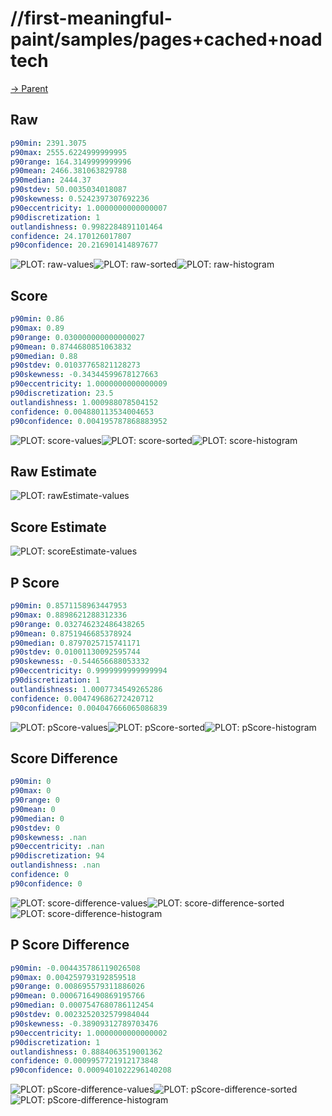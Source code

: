 
# //first-meaningful-paint/samples/pages+cached+noadtech

[→ Parent](../..)


## Raw


```yaml
p90min: 2391.3075
p90max: 2555.6224999999995
p90range: 164.3149999999996
p90mean: 2466.381063829788
p90median: 2444.37
p90stdev: 50.0035034018087
p90skewness: 0.5242397307692236
p90eccentricity: 1.0000000000000007
p90discretization: 1
outlandishness: 0.9982284891101464
confidence: 24.170126017807
p90confidence: 20.216901414897677

```

![PLOT: raw-values](./raw/values.svg)![PLOT: raw-sorted](./raw/sorted.svg)![PLOT: raw-histogram](./raw/histogram.svg)
## Score


```yaml
p90min: 0.86
p90max: 0.89
p90range: 0.030000000000000027
p90mean: 0.8744680851063832
p90median: 0.88
p90stdev: 0.01037765821128273
p90skewness: -0.34344599678127663
p90eccentricity: 1.0000000000000009
p90discretization: 23.5
outlandishness: 1.000988078504152
confidence: 0.004880113534004653
p90confidence: 0.004195787868883952

```

![PLOT: score-values](./score/values.svg)![PLOT: score-sorted](./score/sorted.svg)![PLOT: score-histogram](./score/histogram.svg)
## Raw Estimate

![PLOT: rawEstimate-values](./rawEstimate/values.svg)
## Score Estimate

![PLOT: scoreEstimate-values](./scoreEstimate/values.svg)
## P Score


```yaml
p90min: 0.8571158963447953
p90max: 0.8898621288312336
p90range: 0.032746232486438265
p90mean: 0.8751946685378924
p90median: 0.8797025715741171
p90stdev: 0.01001130092595744
p90skewness: -0.544656688053332
p90eccentricity: 0.9999999999999994
p90discretization: 1
outlandishness: 1.0007734549265286
confidence: 0.004749686272420712
p90confidence: 0.004047666065086839

```

![PLOT: pScore-values](./pScore/values.svg)![PLOT: pScore-sorted](./pScore/sorted.svg)![PLOT: pScore-histogram](./pScore/histogram.svg)
## Score Difference


```yaml
p90min: 0
p90max: 0
p90range: 0
p90mean: 0
p90median: 0
p90stdev: 0
p90skewness: .nan
p90eccentricity: .nan
p90discretization: 94
outlandishness: .nan
confidence: 0
p90confidence: 0

```

![PLOT: score-difference-values](./score-difference/values.svg)![PLOT: score-difference-sorted](./score-difference/sorted.svg)![PLOT: score-difference-histogram](./score-difference/histogram.svg)
## P Score Difference


```yaml
p90min: -0.004435786119026508
p90max: 0.004259793192859518
p90range: 0.008695579311886026
p90mean: 0.0006716490869195766
p90median: 0.0007547680786112454
p90stdev: 0.0023252032579984044
p90skewness: -0.38909312789703476
p90eccentricity: 1.0000000000000002
p90discretization: 1
outlandishness: 0.8884063519001362
confidence: 0.0009957721912173848
p90confidence: 0.0009401022296140208

```

![PLOT: pScore-difference-values](./pScore-difference/values.svg)![PLOT: pScore-difference-sorted](./pScore-difference/sorted.svg)![PLOT: pScore-difference-histogram](./pScore-difference/histogram.svg)
